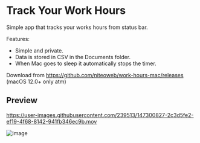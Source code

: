# Track Your Work Hours

Simple app that tracks your works hours from status bar.

Features:

- Simple and private.
- Data is stored in CSV in the Documents folder.
- When Mac goes to sleep it automatically stops the timer.

Download from https://github.com/niteoweb/work-hours-mac/releases (macOS 12.0+ only atm)

## Preview

https://user-images.githubusercontent.com/239513/147300827-2c3d5fe2-ef19-4f68-8142-941fb346ec9b.mov

![image](https://user-images.githubusercontent.com/239513/147346100-bed5fdde-df06-4367-b932-ca53454e305e.png)


